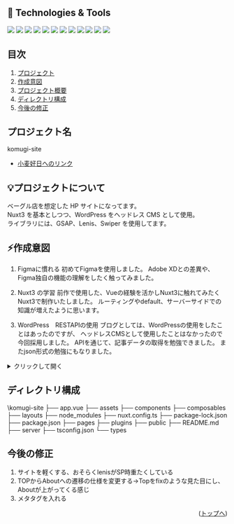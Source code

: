 <div id="top"></div>

## 🔧 Technologies & Tools
<!-- シールド一覧 -->
![](https://img.shields.io/badge/UI-Figma-informational?style=flat&logo=figma&logoColor=white&color=2bbc8a)
![](https://img.shields.io/badge/UI-Nuxt-informational?logo=nuxt&logoColor=white&color=2bbc8a)
![](https://img.shields.io/badge/Code-Vue-informational?style=flat&logo=vuedotjs&logoColor=white&color=2bbc8a)
![](https://img.shields.io/badge/Code-TypeScript-informational?style=flat&logo=typescript&logoColor=white&color=2bbc8a)
![](https://img.shields.io/badge/CMS-WordPress-informational?style=flat&logo=wordpress&logoColor=white&color=2bbc8a)
![](https://img.shields.io/badge/Tool-Photoshop-informational?style=flat&logo=affinityphoto&logoColor=white&color=2bbc8a)
![](https://img.shields.io/badge/Editor-VScode-informational?style=flat&logo=intellijidea&logoColor=white&color=2bbc8a)
![](https://img.shields.io/badge/Code-Node.js-informational?logo=nodedotjs&logoColor=white&color=2bbc8a)
![](https://img.shields.io/badge/Tool-illustrator-informational?logo=affinitydesigner&logoColor=white&color=2bbc8a)
![](https://img.shields.io/badge/Plugins-lanis-informational?logo=swiper&logoColor=white&color=2bbc8a)
![](https://img.shields.io/badge/Plugins-Swiper-informational?logo=swiper&logoColor=white&color=2bbc8a)
![](https://img.shields.io/badge/Plugins-Gsap-informational?logo=greensock&logoColor=white&color=2bbc8a)



## 目次

1. [プロジェクト](#プロジェクト)
2. [作成意図](#作成意図)
3. [プロジェクト概要](#プロジェクト概要)
4. [ディレクトリ構成](#ディレクトリ構成)
5. [今後の修正](#今後の修正)

## プロジェクト名

komugi-site
- [小麦好日へのリンク](https://kancha.org/komugi-site/)

## 💡プロジェクトについて

ベーグル店を想定した HP サイトになってます。<br/>
Nuxt3 を基本としつつ、WordPress をヘッドレス CMS として使用。<br/>
ライブラリには、GSAP、Lenis、Swiper を使用してます。

## ⚡作成意図
1. Figmaに慣れる
初めてFigmaを使用しました。
Adobe XDとの差異や、Figma独自の機能の理解をしたく触ってみました。

2. Nuxt3 の学習
前作で使用した、Vueの経験を活かしNuxt3に触れてみたく
Nuxt3で制作いたしました。
ルーティングやdefault、サーバーサイドでの知識が増えたように思います。

3. WordPress　RESTAPIの使用
ブログとしては、WordPressの使用をしたことはあったのですが、
ヘッドレスCMSとして使用したことはなかったので今回採用しました。
APIを通じて、記事データの取得を勉強できました。
またjson形式の勉強にもなりました。



<!-- プロジェクトの概要を記載 -->

<details>
<summary>クリックして開く</summary>
・トップ<br>
画面が移り変わる仕様。
ロゴはillustratorにて作成しました。
内容は一度、figmaで作成したものを元に作成いたしました。
<br>
・About<br>
GSAP での簡易的なパララックスにしてます。
<br>
・Feature<br>
背景をパララックスにし、トグルで内容の詳細を確認できる内容となってます。
<br>
・Bagle<br>
Swiper でカルーセルのようにし、正面を見やすいよう整形。
ベーグルは、フリー画像から個々のベーグルへ phothoshop で加工を行いました。
<br>
・Access<br>
GoogleMAP と、GoogleCalendar を埋め込んでます。
背景テキストが切り替わるような仕様になってます。
<br>
・News<br>
WordPress の記事を API 経由で表示する内容となってます。
<br>
・header, footer<br>
ヘッダーはトップセクション以下で表示にし、
lenis でスムーススクロールするような内容となってます。
<br>
</details>

## ディレクトリ構成
\komugi-site
├── app.vue
├── assets
├── components
├── composables
├── layouts
├── node_modules
├── nuxt.config.ts
├── package-lock.json
├── package.json
├── pages
├── plugins
├── public
├── README.md
├── server
├── tsconfig.json
└── types

## 今後の修正
1. サイトを軽くする、おそらくlenisがSP時重たくしている
2. TOPからAboutへの遷移の仕様を変更する→Topをfixのような見た目にし、Aboutが上がってくる感じ
3. メタタグを入れる
<p align="right">(<a href="#top">トップへ</a>)</p>
